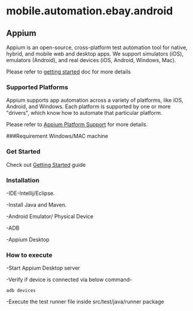 # mobile.automation.ebay.android
## Appium

Appium is an open-source, cross-platform test automation tool for native,
hybrid, and mobile web and desktop apps. We support simulators (iOS), emulators
(Android), and real devices (iOS, Android, Windows, Mac).

Please refer to  [getting
started](https://appium.io/docs/en/about-appium/getting-started/?lang=en) doc for more details

### Supported Platforms

Appium supports app automation across a variety of platforms, like iOS,
Android, and Windows. Each platform is supported by one or more "drivers",
which know how to automate that particular platform.

Please refer to [Appium Platform Support](/docs/en/about-appium/platform-support.md) for more details.

###Requirement
Windows/MAC machine


### Get Started

Check out [Getting Started](/docs/en/about-appium/getting-started.md) guide

### Installation 
-IDE-Intellij/Eclipse.

-Install Java and Maven.

-Android Emulator/ Physical Device

-ADB

-Appium Desktop 

### How to execute 
-Start Appium Desktop server

-Verify if device is connected via below command-

```
adb devices
```

-Execute the test runner file inside src/test/java/runner package
